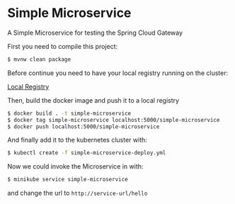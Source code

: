 # Simple Microservice

A Simple Microservice for testing the Spring Cloud Gateway

First you need to compile this project:

```bash
$ mvnw clean package
```

Before continue you need to have your local registry running on the cluster:

 [Local Registry](../local-registry/) 

Then, build the docker image and push it to a local registry

```bash
$ docker build . -t simple-microservice
$ docker tag simple-microservice localhost:5000/simple-microservice
$ docker push localhost:5000/simple-microservice
```

And finally add it to the kubernetes cluster with:

```bash
$ kubectl create -f simple-microservice-deploy.yml
```
Now we could invoke the Microservice in with:

```bash
$ minikube service simple-microservice
```

and change the url to `http://service-url/hello`
